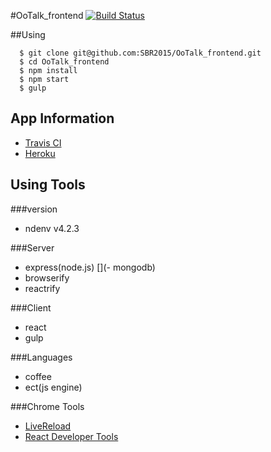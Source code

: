 #OoTalk_frontend
[![Build Status](https://travis-ci.org/SBR2015/OoTalk_frontend.svg?branch=master)](https://travis-ci.org/SBR2015/OoTalk_frontend)

##Using

```shell
  $ git clone git@github.com:SBR2015/OoTalk_frontend.git
  $ cd OoTalk_frontend
  $ npm install
  $ npm start
  $ gulp
```

## App Information
- [Travis CI](https://travis-ci.org/SBR2015/OoTalk_frontend)
- [Heroku](https://ootalk.herokuapp.com)

## Using Tools

###version
- ndenv v4.2.3

###Server
- express(node.js)
[](- mongodb)
- browserify
- reactrify

###Client
- react
- gulp

###Languages
- coffee
- ect(js engine)

###Chrome Tools
- [LiveReload](https://chrome.google.com/webstore/detail/livereload/jnihajbhpnppcggbcgedagnkighmdlei?hl=en)
- [React Developer Tools](https://chrome.google.com/webstore/detail/react-developer-tools/fmkadmapgofadopljbjfkapdkoienihi?hl=en)
